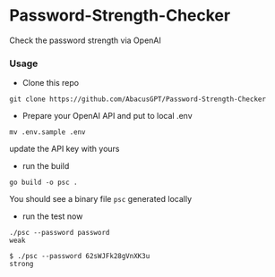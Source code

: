 # Password-Strength-Checker
Check the password strength via OpenAI

### Usage

* Clone this repo

```
git clone https://github.com/AbacusGPT/Password-Strength-Checker
```

* Prepare your OpenAI API and put to local .env
```
mv .env.sample .env
```

update the API key with yours

* run the build

```
go build -o psc .
```

You should see a binary file `psc` generated locally

* run the test now
```
./psc --password password
weak

$ ./psc --password 62sWJFk28gVnXK3u
strong
```
